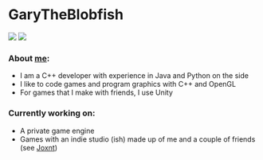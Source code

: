 # GaryTheBlobfish

<a>

![](https://github.com/GaryTheBlobfish/GaryTheBlobfish/blob/master/generated/overview.svg)
![](https://github.com/GaryTheBlobfish/GaryTheBlobfish/blob/master/generated/languages.svg)
  
</a>

### About [me](https://garytheblobfish.github.io):

  - I am a C++ developer with experience in Java and Python on the side
  - I like to code games and program graphics with C++ and OpenGL
  - For games that I make with friends, I use Unity

### Currently working on:
  - A private game engine
  - Games with an indie studio (ish) made up of me and a couple of friends (see [Joxnt](https://github.com/joxnt))
